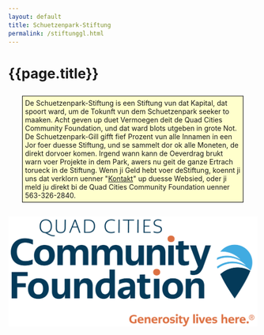 ```yaml
---
layout: default
title: Schuetzenpark-Stiftung
permalink: /stiftunggl.html
---
```


# {{page.title}}

<div style="border: solid 1px black;background-color:#ffffcc;padding:5px;margin:2em;">
De Schuetzenpark-Stiftung is een Stiftung vun dat Kapital, dat spoort ward, um de Tokunft vun dem Schuetzenpark seeker to maaken. Acht geven up duet Vermoegen deit de Quad Cities Community Foundation, und dat ward blots utgeben in grote Not. De Schuetzenpark-Gill gifft fief Prozent vun alle Innamen in een Jor foer duesse Stiftung, und se sammelt dor ok alle Moneten, de direkt dorvoer komen. Irgend wann kann de Oeverdrag brukt warn voer Projekte in dem Park, awers nu geit de ganze Ertrach torueck in de Stiftung. Wenn ji Geld hebt voer deStiftung, koennt ji uns dat verklorn uenner "<a href="contactgl.html">Kontakt</a>" up duesse Websied, oder ji meld ju direkt bi de Quad Cities Community Foundation uenner 563-326-2840.
</div>

<div style="text-align: center;"><a href="http://www.cfgrb.org" style="border:none;">
<img alt="Quad Cities Community Foundation" src="/assets/images/QCCFLogo.png">
</a></div>
